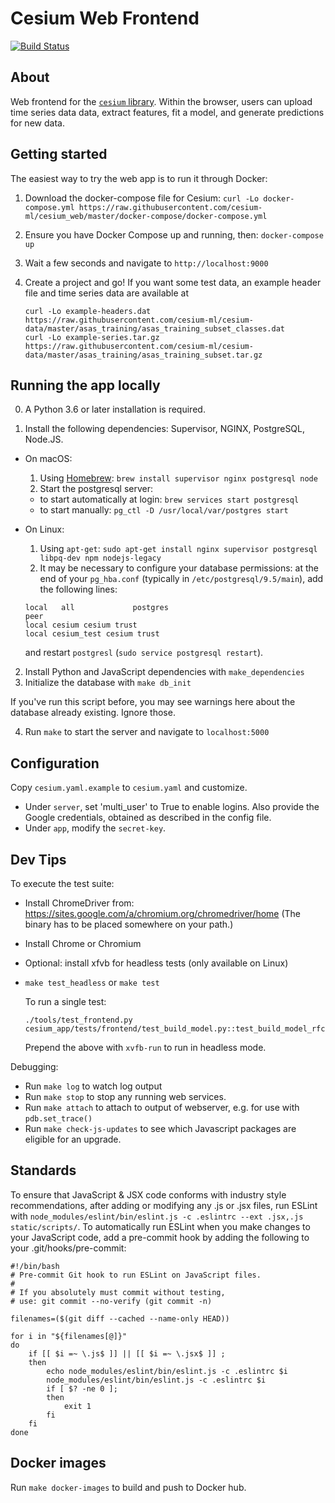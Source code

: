 # Cesium Web Frontend

[![Build Status](https://travis-ci.org/cesium-ml/cesium_web.svg?branch=master)](https://travis-ci.org/cesium-ml/cesium_web)

## About

Web frontend for
the [`cesium` library](https://github.com/cesium-ml/cesium). Within
the browser, users can upload time series data data, extract features,
fit a model, and generate predictions for new data.

## Getting started

The easiest way to try the web app is to run it through Docker:

1. Download the docker-compose file for Cesium:
   `curl -Lo docker-compose.yml https://raw.githubusercontent.com/cesium-ml/cesium_web/master/docker-compose/docker-compose.yml`

2. Ensure you have Docker Compose up and running, then:
   `docker-compose up`

3. Wait a few seconds and navigate to `http://localhost:9000`

4. Create a project and go! If you want some test data, an example
   header file and time series data are available at

   ```
   curl -Lo example-headers.dat https://raw.githubusercontent.com/cesium-ml/cesium-data/master/asas_training/asas_training_subset_classes.dat
   curl -Lo example-series.tar.gz https://raw.githubusercontent.com/cesium-ml/cesium-data/master/asas_training/asas_training_subset.tar.gz
   ```

## Running the app locally

0. A Python 3.6 or later installation is required.

1. Install the following dependencies: Supervisor, NGINX, PostgreSQL, Node.JS.

  - On macOS:

    1. Using [Homebrew](http://brew.sh/): `brew install supervisor nginx postgresql node`
    2. Start the postgresql server:
      - to start automatically at login: `brew services start postgresql`
      - to start manually: `pg_ctl -D /usr/local/var/postgres start`

  - On Linux:

    1. Using `apt-get`: `sudo apt-get install nginx supervisor postgresql libpq-dev npm nodejs-legacy`
    2. It may be necessary to configure your database permissions: at the end of your `pg_hba.conf` (typically in `/etc/postgresql/9.5/main`), add the following lines:

    ```
    local   all             postgres                                peer
    local cesium cesium trust
    local cesium_test cesium trust
    ```
    and restart `postgresl` (`sudo service postgresql restart`).

2. Install Python and JavaScript dependencies with `make_dependencies`
3. Initialize the database with `make db_init`

If you've run this script before, you may see warnings here about the
database already existing.  Ignore those.

4. Run `make` to start the server and navigate to `localhost:5000`

## Configuration

Copy `cesium.yaml.example` to `cesium.yaml` and customize.

- Under `server`, set 'multi_user' to True to enable logins.  Also provide the
  Google credentials, obtained as described in the config file.
- Under `app`, modify the `secret-key`.

## Dev Tips

To execute the test suite:

- Install ChromeDriver from:
  https://sites.google.com/a/chromium.org/chromedriver/home
  (The binary has to be placed somewhere on your path.)
- Install Chrome or Chromium
- Optional: install xfvb for headless tests (only available on Linux)
- `make test_headless` or `make test`

  To run a single test:

  `./tools/test_frontend.py cesium_app/tests/frontend/test_build_model.py::test_build_model_rfc`

  Prepend the above with `xvfb-run` to run in headless mode.

Debugging:

- Run `make log` to watch log output
- Run `make stop` to stop any running web services.
- Run `make attach` to attach to output of webserver, e.g. for use with `pdb.set_trace()`
- Run `make check-js-updates` to see which Javascript packages are eligible for an upgrade.

## Standards

To ensure that JavaScript & JSX code conforms with industry style
recommendations, after adding or modifying any .js or .jsx files, run ESLint with
`node_modules/eslint/bin/eslint.js -c .eslintrc --ext .jsx,.js static/scripts/`.
To automatically run ESLint when you make changes to your JavaScript code, add
a pre-commit hook by adding the following to your .git/hooks/pre-commit:

```
#!/bin/bash
# Pre-commit Git hook to run ESLint on JavaScript files.
#
# If you absolutely must commit without testing,
# use: git commit --no-verify (git commit -n)

filenames=($(git diff --cached --name-only HEAD))

for i in "${filenames[@]}"
do
    if [[ $i =~ \.js$ ]] || [[ $i =~ \.jsx$ ]] ;
    then
        echo node_modules/eslint/bin/eslint.js -c .eslintrc $i
        node_modules/eslint/bin/eslint.js -c .eslintrc $i
        if [ $? -ne 0 ];
        then
            exit 1
        fi
    fi
done
```

## Docker images

Run `make docker-images` to build and push to Docker hub.
